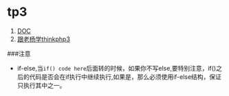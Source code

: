 # tp3

1. [DOC](http://www.kancloud.cn/manual/thinkphp/1678)
2. [跟老杨学thinkphp3](http://www.kancloud.cn/yangweijie/yang_book/92)

###注意
* if-else,当`if() code here`后面转的时候，如果你不写else,要特别注意，if()之后的代码是否会在if执行中继续执行,如果是，那么必须使用if-else结构，保证只执行其中之一。
